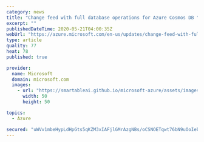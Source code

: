 ```yaml
---
category: news
title: "Change feed with full database operations for Azure Cosmos DB "
excerpt: ""
publishedDateTime: 2020-05-21T04:00:35Z
webUrl: "https://azure.microsoft.com/en-us/updates/change-feed-with-full-database-operations-for-azure-cosmos-db/"
type: article
quality: 77
heat: 78
published: true

provider:
  name: Microsoft
  domain: microsoft.com
  images:
    - url: "https://smartableai.github.io/microsoft-azure/assets/images/organizations/microsoft.com-50x50.jpg"
      width: 50
      height: 50

topics:
  - Azure

secured: "uWVv1mbeHypLdHpGts5qKZM3xIAFjlGMrAzgNBs/oCSNOETqwt76bN9uOoIebVnpmYzQ6XW0olsxk5LOYORoYifoZ8y3QTJarpODtuDHyIY6ifDbQMq46Ixh3EFa06rSmrRfmbVmh1J84JN4AbEAiFtwd/A50TEUqXV1XFBUSYa5RwiFcYc3+QPnPKARWLrptCxfi85uhJFnc2F1EmgnEhgFOkmRM0oz+y6cSG6Sls/eogCVJ3+ldmT5yJcKtYEzNOk0JTiIa7Yx3obzU4tRmwNMGL1v1GdaRMOMorvf6nOsDOOFBk5fnJHre2eGDmF71V/BIYWXhHbGqtnZ/+ezpw==;6HSRdbRw78ZGveZVXOUPfQ=="
---
```


